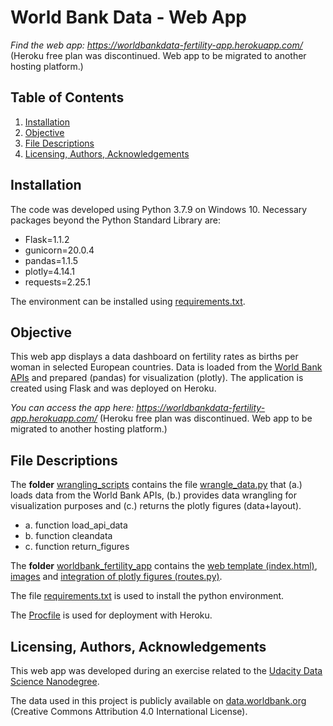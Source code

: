 # World Bank Data - Web App
_Find the web app: https://worldbankdata-fertility-app.herokuapp.com/_ (Heroku free plan was discontinued. Web app to be migrated to another hosting platform.)

## Table of Contents
1. [Installation](#installation)
2. [Objective](#objective)
3. [File Descriptions](#file-descriptions)
4. [Licensing, Authors, Acknowledgements](#licensing-authors-acknowledgements)

## Installation
The code was developed using Python 3.7.9 on Windows 10. Necessary packages beyond the Python Standard Library are:

- Flask=1.1.2
- gunicorn=20.0.4
- pandas=1.1.5
- plotly=4.14.1
- requests=2.25.1

The environment can be installed using [requirements.txt](https://github.com/MareikeHeller/worldbankdata-web-app/blob/main/requirements.txt).

## Objective

This web app displays a data dashboard on fertility rates as births per woman in selected European countries.
Data is loaded from the [World Bank APIs](https://datahelpdesk.worldbank.org/knowledgebase/articles/889386-developer-information-overview)
and prepared (pandas) for visualization (plotly). The application is created using Flask and was deployed on Heroku.

_You can access the app here: https://worldbankdata-fertility-app.herokuapp.com/_ (Heroku free plan was discontinued. Web app to be migrated to another hosting platform.)

## File Descriptions
The **folder** [wrangling_scripts](https://github.com/MareikeHeller/worldbankdata-web-app/tree/main/wrangling_scripts) contains the file [wrangle_data.py](https://github.com/MareikeHeller/worldbankdata-web-app/blob/main/wrangling_scripts/wrangle_data.py) that
(a.) loads data from the World Bank APIs,
(b.) provides data wrangling for visualization purposes and
(c.) returns the plotly figures (data+layout). 

- a. function load_api_data
- b. function cleandata
- c. function return_figures

The **folder** [worldbank_fertility_app](https://github.com/MareikeHeller/worldbankdata-web-app/tree/main/worldbank_fertility_app) contains the [web template (index.html)](https://github.com/MareikeHeller/worldbankdata-web-app/blob/main/worldbank_fertility_app/templates/index.html), [images](https://github.com/MareikeHeller/worldbankdata-web-app/tree/main/worldbank_fertility_app/static/img) and [integration of plotly figures (routes.py)](https://github.com/MareikeHeller/worldbankdata-web-app/blob/main/worldbank_fertility_app/routes.py).

The file [requirements.txt](https://github.com/MareikeHeller/worldbankdata-web-app/blob/main/requirements.txt) is used to install the python environment.

The [Procfile](https://github.com/MareikeHeller/worldbankdata-web-app/blob/main/Procfile) is used for deployment with Heroku.

## Licensing, Authors, Acknowledgements
This web app was developed during an exercise related to the [Udacity Data Science Nanodegree](https://www.udacity.com/course/data-scientist-nanodegree--nd025).

The data used in this project is publicly available on [data.worldbank.org](https://data.worldbank.org/) (Creative Commons Attribution 4.0 International License).
